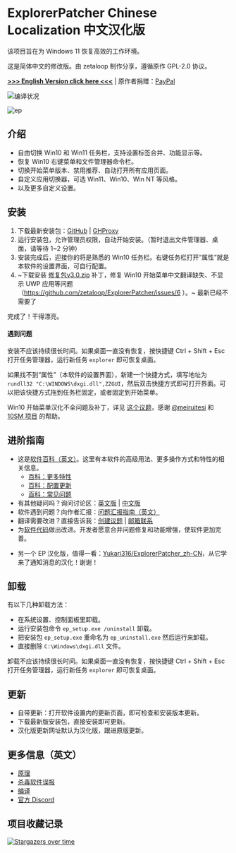 # ExplorerPatcher Chinese Localization 中文汉化版
该项目旨在为 Windows 11 恢复高效的工作环境。

这是简体中文的修改版。由 zetaloop 制作分享，遵循原作 GPL-2.0 协议。

[**>>> English Version click here <<<**](https://github.com/valinet/ExplorerPatcher) | 原作者捐赠：[PayPal](https://www.paypal.com/donate?business=valentingabrielradu%40gmail.com&no_recurring=0&item_name=ExplorerPatcher&currency_code=EUR)

![编译状况](https://github.com/zetaloop/ExplorerPatcher/actions/workflows/build.yml/badge.svg)

<img alt="ep" src="https://github.com/zetaloop/ExplorerPatcher/assets/36418285/71462abc-4405-473b-950f-6d9d24c03c4e">

## 介绍

* 自由切换 Win10 和 Win11 任务栏，支持设置标签合并、功能显示等。
* 恢复 Win10 右键菜单和文件管理器命令栏。
* 切换开始菜单版本、禁用推荐、自动打开所有应用页面。
* 自定义应用切换器，可选 Win11、Win10、Win NT 等风格。
* 以及更多自定义设置。

## 安装

1. 下载最新安装包：[GitHub](https://github.com/zetaloop/ExplorerPatcher/releases/latest/download/ep_setup.exe) | [GHProxy](https://ghproxy.com/https://github.com/zetaloop/ExplorerPatcher/releases/latest/download/ep_setup.exe)
2. 运行安装包，允许管理员权限，自动开始安装。（暂时退出文件管理器、桌面，请等待 1~2 分钟）
3. 安装完成后，迎接你的将是熟悉的 Win10 任务栏。右键任务栏打开“属性”就是本软件的设置界面，可自行配置。
4. ~下载安装 [修复包v3.0.zip](https://github.com/zetaloop/ExplorerPatcher/files/12137341/v3.0.zip) 补丁，修复 Win10 开始菜单中文翻译缺失、不显示 UWP 应用等问题（https://github.com/zetaloop/ExplorerPatcher/issues/6 ）。~ 最新已经不需要了

完成了！干得漂亮。

#### 遇到问题

安装不应该持续很长时间。如果桌面一直没有恢复，按快捷键 Ctrl + Shift + Esc 打开任务管理器，运行新任务 `explorer` 即可恢复桌面。

如果找不到“属性”（本软件的设置界面），新建一个快捷方式，填写地址为 `rundll32 "C:\WINDOWS\dxgi.dll",ZZGUI`，然后双击快捷方式即可打开界面。可以把该快捷方式拖到任务栏固定，或者固定到开始菜单。

Win10 开始菜单汉化不全问题及补丁，详见 [这个议题](https://github.com/zetaloop/ExplorerPatcher/issues/6#issuecomment-1236125461)，感谢 [@meiruitesi](https://github.com/meiruitesi) 和 [10SM 项目](https://github.com/bbmaster123/10SM) 的帮助。

## 进阶指南

* 这是[软件百科（英文）](https://github.com/valinet/ExplorerPatcher/wiki)。这里有本软件的高级用法、更多操作方式和特性的相关信息。
  * [百科：更多特性](https://github.com/valinet/ExplorerPatcher/wiki/All-features)
  * [百科：配置更新](https://github.com/valinet/ExplorerPatcher/wiki/Configure-updates)
  * [百科：常见问题](https://github.com/valinet/ExplorerPatcher/wiki/Frequently-asked-questions)
* 有其他疑问吗？询问讨论区：[英文版](https://github.com/valinet/ExplorerPatcher/discussions) | [中文版](https://github.com/zetaloop/ExplorerPatcher/discussions)
* 软件遇到问题？向作者汇报：[问题汇报指南（英文）](https://github.com/valinet/ExplorerPatcher/wiki/Reporting-problems)
* 翻译需要改进？直接告诉我：[创建议题](https://github.com/zetaloop/ExplorerPatcher/issues) | [邮箱联系](mailto:zetaloop@outlook.com)
* 为[软件代码](https://github.com/valinet/ExplorerPatcher/tree/master)做出改进。开发者愿意合并问题修复和功能增强，使软件更加完善。
- 另一个 EP 汉化版，值得一看：[Yukari316/ExplorerPatcher_zh-CN](https://github.com/Yukari316/ExplorerPatcher_zh-CN)，从它学来了通知消息的汉化！谢谢！

## 卸载

有以下几种卸载方法：
* 在系统设置、控制面板里卸载。
* 运行安装包命令 `ep_setup.exe /uninstall` 卸载。
* 把安装包 `ep_setup.exe` 重命名为 `ep_uninstall.exe` 然后运行来卸载。
* 直接删除 `C:\Windows\dxgi.dll` 文件。

卸载不应该持续很长时间。如果桌面一直没有恢复，按快捷键 Ctrl + Shift + Esc 打开任务管理器，运行新任务 `explorer` 即可恢复桌面。

## 更新

* 自带更新：打开软件设置内的更新页面，即可检查和安装版本更新。
* 下载最新版安装包，直接安装即可更新。
* 汉化版更新网址默认为汉化版，跟进原版更新。

## 更多信息（英文）

* [原理](https://github.com/valinet/ExplorerPatcher/wiki/How-does-it-work)
* [杀毒软件误报](https://github.com/valinet/ExplorerPatcher/wiki/Antivirus-false-positives)
* [编译](https://github.com/valinet/ExplorerPatcher/wiki/Compiling)
* [官方 Discord](https://discord.gg/gsPcfqHTD2)

## 项目收藏记录

[![Stargazers over time](https://starchart.cc/zetaloop/ExplorerPatcher.svg)](https://starchart.cc/zetaloop/ExplorerPatcher)
